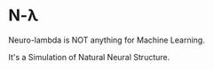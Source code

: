 # Ν-λ

Neuro-lambda is NOT anything for Machine Learning.

It's a Simulation of Natural Neural Structure.

